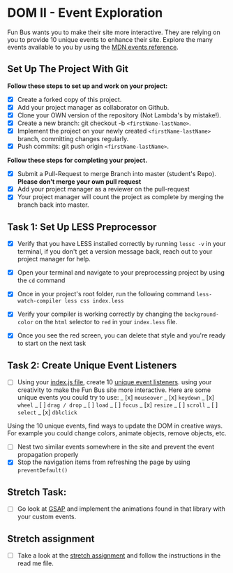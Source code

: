 # DOM II - Event Exploration

Fun Bus wants you to make their site more interactive. They are relying on you to provide 10 unique events to enhance their site. Explore the many events available to you by using the [MDN events reference](https://developer.mozilla.org/en-US/docs/Web/Events).

## Set Up The Project With Git

**Follow these steps to set up and work on your project:**

- [x] Create a forked copy of this project.
- [x] Add your project manager as collaborator on Github.
- [x] Clone your OWN version of the repository (Not Lambda's by mistake!).
- [x] Create a new branch: git checkout -b `<firstName-lastName>`.
- [x] Implement the project on your newly created `<firstName-lastName>` branch, committing changes regularly.
- [x] Push commits: git push origin `<firstName-lastName>`.

**Follow these steps for completing your project.**

- [x] Submit a Pull-Request to merge <firstName-lastName> Branch into master (student's Repo). **Please don't merge your own pull request**
- [x] Add your project manager as a reviewer on the pull-request
- [x] Your project manager will count the project as complete by merging the branch back into master.

## Task 1: Set Up LESS Preprocessor

- [x] Verify that you have LESS installed correctly by running `lessc -v` in your terminal, if you don't get a version message back, reach out to your project manager for help.

- [x] Open your terminal and navigate to your preprocessing project by using the `cd` command

- [x] Once in your project's root folder, run the following command `less-watch-compiler less css index.less`

- [x] Verify your compiler is working correctly by changing the `background-color` on the `html` selector to `red` in your `index.less` file.

- [x] Once you see the red screen, you can delete that style and you're ready to start on the next task

## Task 2: Create Unique Event Listeners

- [ ] Using your [index.js file](js/index.js), create 10 [unique event listeners](https://developer.mozilla.org/en-US/docs/Web/Events). using your creativity to make the Fun Bus site more interactive. Here are some unique events you could try to use:
      _ [x] `mouseover`
      _ [x] `keydown`
      _ [x] `wheel`
      _ [ ] `drag / drop`
      _ [ ] `load`
      _ [ ] `focus`
      _ [x] `resize`
      _ [ ] `scroll`
      _ [ ] `select`
      _ [x] `dblclick`

Using the 10 unique events, find ways to update the DOM in creative ways. For example you could change colors, animate objects, remove objects, etc.

- [ ] Nest two similar events somewhere in the site and prevent the event propagation properly
- [x] Stop the navigation items from refreshing the page by using `preventDefault()`

## Stretch Task:

- [ ] Go look at [GSAP](https://greensock.com/) and implement the animations found in that library with your custom events.

## Stretch assignment

- [ ] Take a look at the [stretch assignment](stretch-assignment) and follow the instructions in the read me file.
